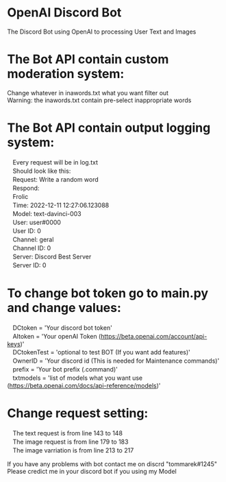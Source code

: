 # OpenAI Discord Bot<br />
The Discord Bot using OpenAI to processing User Text and Images<br />

# The Bot API contain custom moderation system:<br />
Change whatever in inawords.txt what you want filter out<br />
Warning: the inawords.txt contain pre-select inappropriate words

# The Bot API contain output logging system:<br />
 ㅤEvery request will be in log.txt<br />
 ㅤShould look like this:<br />
 ㅤRequest: Write a random word <br />
 ㅤRespond:<br /> 
 ㅤFrolic<br />
 ㅤTime: 2022-12-11 12:27:06.123088<br />
 ㅤModel: text-davinci-003<br />
 ㅤUser: user#0000<br />
 ㅤUser ID: 0<br />
 ㅤChannel: geral<br />
 ㅤChannel ID: 0<br />
 ㅤServer: Discord Best Server<br />
 ㅤServer ID: 0<br />
  
 # To change bot token go to main.py and change values:<br />
 ㅤDCtoken = 'Your discord bot token'<br />
 ㅤAItoken = 'Your openAI Token (https://beta.openai.com/account/api-keys)'<br />
 ㅤDCtokenTest = 'optional to test BOT (If you want add features)'<br />
 ㅤOwnerID = 'Your discord id (This is needed for Maintenance commands)'<br />
    ㅤprefix = 'Your bot prefix (.command)'<br />
 ㅤtxtmodels = 'list of models what you want use (https://beta.openai.com/docs/api-reference/models)'

# Change request setting:<br />
 ㅤThe text request is from line 143 to 148<br />
 ㅤThe image request is from line 179 to 183<br />
 ㅤThe image varriation is from line 213 to 217<br />
  
 If you have any problems with bot contact me on discrd "tommarek#1245"<br />
 Please credict me in your discord bot if you using my Model
